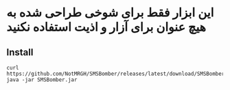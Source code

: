 # این ابزار فقط برای شوخی طراحی شده به هیچ عنوان برای آزار و اذیت استفاده نکنید

## Install
```shell
curl https://github.com/NotMRGH/SMSBomber/releases/latest/download/SMSBomber.jar
java -jar SMSBomber.jar
 ```
